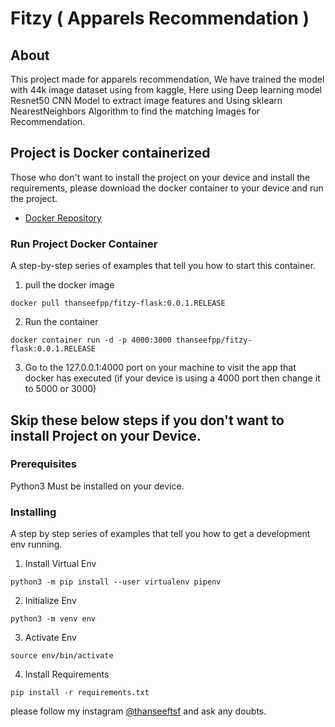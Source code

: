# Fitzy ( Apparels Recommendation )

## About <a name = "about"></a>

This project made for apparels recommendation, We have trained the model with 44k image dataset using from kaggle, Here using Deep learning model Resnet50 CNN Model to extract image features and Using sklearn NearestNeighbors Algorithm to find the matching Images for Recommendation.


## Project is Docker containerized

Those who don't want to install the project on your device and install the requirements, please download the docker container to your device and run the project.

- [Docker Repository](https://hub.docker.com/r/thanseefpp/fitzy-flask)

### Run Project Docker Container

A step-by-step series of examples that tell you how to start this container.

1. pull the docker image

```
docker pull thanseefpp/fitzy-flask:0.0.1.RELEASE
```
2. Run the container
```
docker container run -d -p 4000:3000 thanseefpp/fitzy-flask:0.0.1.RELEASE
```
3. Go to the 127.0.0.1:4000 port on your machine to visit the app that docker has executed (if your device is using a 4000 port then change it to 5000 or 3000)

## Skip these below steps if you don't want to install Project on your Device.

### Prerequisites

Python3 Must be installed on your device.

### Installing

A step by step series of examples that tell you how to get a development env running.

1. Install Virtual Env

```
python3 -m pip install --user virtualenv pipenv
```

2. Initialize Env

```
python3 -m venv env
```
3. Activate Env
```
source env/bin/activate
```
4. Install Requirements

```
pip install -r requirements.txt
```

please follow my instagram [@thanseeftsf](https://www.instagram.com/thanseeftsf/) and ask any doubts.
